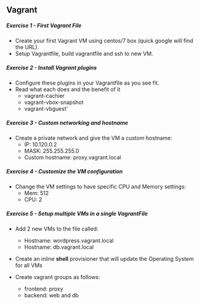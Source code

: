 ## Vagrant

##### Exercise 1 - First Vagrant File
  * Create your first Vagrant VM using centos/7 box (quick google will find the URL).
  * Setup Vagrantfile, build vagrantfile and ssh to new VM.

##### Exercise 2 - Install Vagrant plugins
  * Configure these plugins in your Vagrantfile as you see fit.
  * Read what each does and the benefit of it
    * vagrant-cachier
    * vagrant-vbox-snapshot
    * vagrant-vbguest'

##### Exercise 3 - Custom networking and hostname
  * Create a private network and give the VM a custom hostname:
    * IP: 10.120.0.2 
    * MASK: 255.255.255.0
    * Custom hostname: proxy.vagrant.local

##### Exercise 4 - Customize the VM configuration
  * Change the VM settings to have specific CPU and Memory settings:
    * Mem: 512
    * CPU: 2

##### Exercise 5 - Setup multiple VMs in a single VagrantFile
  * Add 2 new VMs to the file called: 
    * Hostname: wordpress.vagrant.local
    * Hostname: db.vagrant.local

  * Create an inline **shell** provisioner that will update the Operating System for all VMs
  * Create vagrant groups as follows:
    * frontend: proxy
    * backend: web and db
